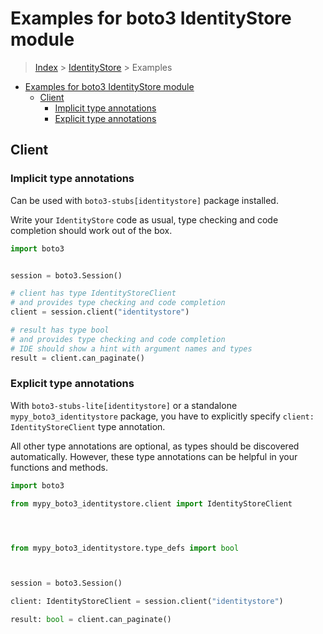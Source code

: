 <a id="examples-for-boto3-identitystore-module"></a>

# Examples for boto3 IdentityStore module

> [Index](../README.md) > [IdentityStore](./README.md) > Examples

- [Examples for boto3 IdentityStore module](#examples-for-boto3-identitystore-module)
  - [Client](#client)
    - [Implicit type annotations](#implicit-type-annotations)
    - [Explicit type annotations](#explicit-type-annotations)

<a id="client"></a>

## Client

<a id="implicit-type-annotations"></a>

### Implicit type annotations

Can be used with `boto3-stubs[identitystore]` package installed.

Write your `IdentityStore` code as usual, type checking and code completion
should work out of the box.

```python
import boto3


session = boto3.Session()

# client has type IdentityStoreClient
# and provides type checking and code completion
client = session.client("identitystore")

# result has type bool
# and provides type checking and code completion
# IDE should show a hint with argument names and types
result = client.can_paginate()
```

<a id="explicit-type-annotations"></a>

### Explicit type annotations

With `boto3-stubs-lite[identitystore]` or a standalone
`mypy_boto3_identitystore` package, you have to explicitly specify
`client: IdentityStoreClient` type annotation.

All other type annotations are optional, as types should be discovered
automatically. However, these type annotations can be helpful in your functions
and methods.

```python
import boto3

from mypy_boto3_identitystore.client import IdentityStoreClient




from mypy_boto3_identitystore.type_defs import bool



session = boto3.Session()

client: IdentityStoreClient = session.client("identitystore")

result: bool = client.can_paginate()
```
